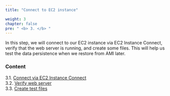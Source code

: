 ```yaml
---
title: "Connect to EC2 instance"

weight: 3
chapter: false
pre: " <b> 3. </b> "
---
```


In this step, we will connect to our EC2 instance via EC2 Instance Connect, verify that the web server is running, and create some files. This will help us test the data persistence when we restore from AMI later.

### Content

3.1. [Connect via EC2 Instance Connect](3.1-connect-instance/) \
3.2. [Verify web server](3.2-verify-webserver/) \
3.3. [Create test files](3.3-create-files/)
